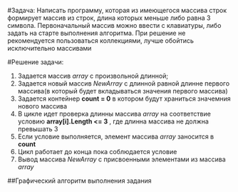 #Задача:
Написать программу, которая из имеющегося массива строк формирует массив из строк, длина которых меньше либо равна 3 символа. Первоначальный массив можно ввести с клавиатуры, либо задать на старте выполнения алгоритма. При решение не рекомендуется пользоваться коллекциями, лучше обойтись исключительно массивами

#Решение задачи:

1. Задается массив *array* с произвольной длинной;
2. Задается новый массив *NewArray* с длинной равной длинне первого массива(в который будет вкладываться значения первого массива)
3. Задается контейнер **count = 0** в котором будут храниться значемния нового массива
4. В цикле идет проверка длинны массива *array* на соответствие условию **array[i].Length <= 3** , где длинна массива не должна превышать 3 
4. Если условие выполняется, элемент массива *array* заносится в **count**
5. Цикл работает до конца пока соблюдается условие
6. Вывод массива *NewArray* с присвоенными элементами из массива *array*

##Графический алгоритм выполнения задания



